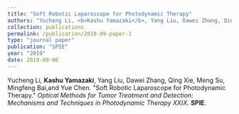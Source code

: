 ```yaml
---
title: "Soft Robotic Laparoscope for Photodynamic Therapy"
authors: "Yucheng Li, <b>Kashu Yamazaki</b>, Yang Liu, Dawei Zhang, Qing Xie, Meng Su, Mingfeng Bai,and Yue Chen."
collection: publications
permalink: /publication/2019-09-paper-1
type: "journal paper"
publication: "SPIE"
year: "2019"
date: 2019-09-06
---
```


Yucheng Li, <b>Kashu Yamazaki</b>, Yang Liu, Dawei Zhang, Qing Xie, Meng Su, Mingfeng Bai,and Yue Chen. &quot;Soft Robotic Laparoscope for Photodynamic Therapy.&quot; <i>Optical Methods for Tumor Treatment and Detection: Mechanisms and Techniques in Photodynamic Therapy XXIX</i>. <b>SPIE</b>.
